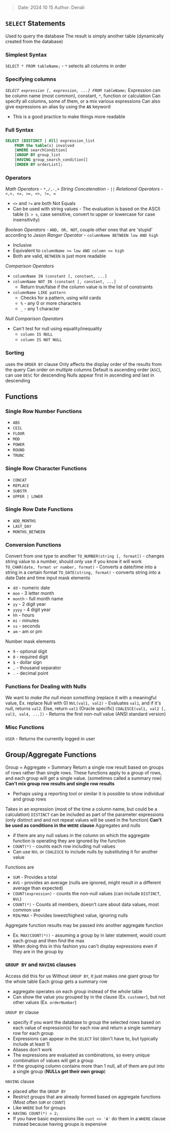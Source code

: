 >Date: 2024 10 15
>Author: Denali

## `SELECT` Statements
Used to query the database
The result is simply another table (dynamically created from the database)

### Simplest Syntax
`SELECT * FROM tableName;` - *`*`* selects all columns in order

### Specifying columns
*`SELECT expression [, expression, ...] FROM tableName;`*
Expression can be column name (most common), constant, `*`, function or calculation
Can specify all columns, some of them, or a mix various expressions
Can also give expressions an alias by using the **`AS`** keyword
- This is a good practice to make things more readable

### Full Syntax
```sql
SELECT [DISTINCT | All] expression_list
	FROM the table(s) involved
	[WHERE searchCondition]
	[GROUP BY group_list
	[HAVING group_search_condition]]
	[ORDER BY orderList];
```

### Operators
*Math Operators* - `*,/,-,+`
*String Concatenation* - `||`
*Relational Operators* - `<,>, <=, >=, <>, !=, =`
- `<>` and `!=` are both Not Equals
- Can be used with string values - The evaluation is based on the ASCII table (`S > s`, case sensitive, convert to upper or lowercase for case insensitivity)

*Boolean Operators* - `AND, OR, NOT`, couple other ones that are 'stupid' according to Jason
*Ranger Operator* - `columnName BETWEEN low AND high`
- Inclusive
- Equivalent to `columnName >= low AND column <= high`
- Both are valid, `BETWEEN` is just more readable

*Comparison Operators*
- `columnName IN (constant [, constant, ...]`
- `columnName NOT IN (constant [, constant, ...]`
	- Return true/false if the column value is in the list of constraints
- `columnName LIKE pattern`
	- Checks for a pattern, using wild cards
	- `%` - any 0 or more characters
	- `_` - any 1 character

*Null Comparison Operators*
- Can't test for null using equality/inequality
	- `column IS NULL`
	- `column IS NOT NULL`

### Sorting
uses the `ORDER BY` clause
Only affects the display order of the results from the query
Can order on multiple columns
Default is ascending order (`ASC`), can use `DESC` for descending
Nulls appear first in ascending and last in descending

## Functions
### Single Row Number Functions
- `ABS`
- `CEIL`
- `FLOOR`
- `MOD`
- `POWER`
- `ROUND`
- `TRUNC`

### Single Row Character Functions
- `CONCAT`
- `REPLACE`
- `SUBSTR`
- `UPPER | LOWER`

### Single Row Date Functions
- `ADD_MONTHS`
- `LAST_DAY`
- `MONTHS_BETWEEN`

### Conversion Functions
Convert from one type to another
`TO_NUMBER(string [, format])` - changes string value to a number, should only use if you know it will work
`TO_CHAR(date, format or number, format)` - Converts a date/time into a string in a certain format
`TO_DATE(string, format)` - converts string into a date
Date and time input mask elements
- `dd` - numeric date
- `mon` - 3 letter month
- `month` - full month name
- `yy` - 2 digit year
- `yyyy` - 4 digit year
- `hh` - hours
- `mi` - minutes
- `ss` - seconds
- `am` - am or pm

Number mask elements
- `9` - optional digit
- `0` - required digit
- `$` - dollar sign
- `,` - thousand separator
- `.` - decimal point

### Functions for Dealing with Nulls
We want to *make the null mean something* (replace it with a meaningful value, Ex. replace Null with 0)
`NVL(val1, val2)` - Evaluates `val1`, and if it's null, returns `val2`. Else, return `val1` (Oracle specific)
`COALESCE(val1, val2 [, val3, val4, ...])` - Returns the first non-null value (ANSI standard version)

### Misc Functions
`USER` - Returns the currently logged in user

## Group/Aggregate Functions
Group = Aggregate = Summary
Return a single row result based on groups of rows rather than single rows.
These functions apply to a group of rows, and each group will get a single value. (sometimes called a summary row)
**Can't mix group row results and single row results**
- Perhaps using a reporting tool or similar it is possible to show individual and group rows

Takes in an expression (most of the time a column name, but could be a calculation)
`DISTINCT` can be included as part of the parameter expressions (only distinct and and not repeat values will be used in the function)
**Can't be used as conditions in the `WHERE` clause**
Aggregates and nulls
- if there are any null values in the column on which the aggregate function is operating they are ignored by the function
- `COUNT(*)` - counts each row including null values
- Can use `NVL` or `COALESCE` to include nulls by substituting it for another value

Functions are
- `SUM` - Provides a total
- `AVG` - provides an average (nulls are ignored, might result in a different average than expected)
- `COUNT(expression)` - counts the non-null values (can include `DISTINCT`, `NVL`)
- `COUNT(*)` - Counts all members, doesn't care about data values, most common use
- `MIN/MAX` - Provides lowest/highest value, ignoring nulls

Aggregate function results may be passed into another aggregate function
- Ex. `MAX(COUNT(*))` - assuming a group by in later statement, would count each group and then find the max
- When doing this in this fashion you can't display expressions even if they are in the group by

### `GROUP BY` and `HAVING` clauses
Access did this for us
Without `GROUP BY`, it just makes one giant group for the whole table
Each group gets a summary row
- aggregate operates on each group instead of the whole table
- Can show the value you grouped by in the clause (Ex. `customer`), but not other values (Ex. `orderNumber`)

`GROUP BY` clause
- specify if you want the database to group the selected rows based on each value of expression(s) for each row and return a single summary row for each group
- Expressions can appear in the `SELECT` list (don't have to, but typically include at least 1)
- Aliases don't work
- The expressions are evaluated as combinations, so every unique combination of values will get a group
- If the grouping column contains more than 1 null, all of them are put into a single group (**NULLs get their own group**)

`HAVING` clause
- placed after the `GROUP BY`
- Restrict groups that are already formed based on aggregate functions (Most often `SUM` or `COUNT`)
- Like `WHERE` but for groups
- `HAVING COUNT(*) > 2;`
- If you have basic expressions like `cust <> 'A'` do them in a `WHERE` clause instead because having groups is expensive
